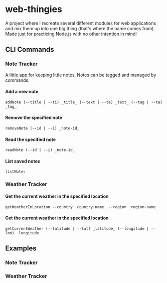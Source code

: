 # web-thingies
A project where I recreate several different modules for web applications and mix them up into one big thing (that's where the name comes from). Made just for practicing Node.js with no other intention in mind! 
## CLI Commands
### Note Tracker
A little app for keeping little notes. Notes can be tagged and managed by commands.
#### Add a new note
```addNote (--title | --ti) _title_ (--text | --te) _text_ (--tag | --ta) _tag_```
#### Remove the specified note
```removeNote (--id | --i) _note-id_```
#### Read the specified note
```readNote (--id | --i) _note-id_```
#### List saved notes
```listNotes```
### Weather Tracker
#### Get the current weather in the specified location
```getWeatherInLocation --country _country-name_ --region _region-name_```
#### Get the current weather in the specified location
```getCurrentWeather (--latitude | --lat) _latitude_ (--longitude | --lon) _longitude_```
## Examples
### Note Tracker
### Weather Tracker
